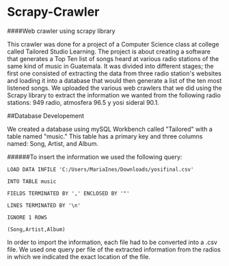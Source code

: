 # Scrapy-Crawler
####Web crawler using scrapy library

This crawler was done for a project of a Computer Science class at college called Tailored Studio Learning.
The project is about creating a software that generates a Top Ten list of songs heard at various radio stations of the same kind of music in Guatemala. It was divided into different stages; the first one consisted of extracting the data from three radio station's websites and loading it into a database that would then generate a list of the ten most listened songs.
We uploaded the various web crawlers that we did using the Scrapy library to extract the information we wanted from the following radio stations: 949 radio, atmosfera 96.5 y yosi sideral 90.1.


##Database Developement

We created a database using mySQL Workbench called "Tailored" with a table named "music." This table has a primary key and three columns named: Song, Artist, and Album.

######To insert the information we used the following query:
```
LOAD DATA INFILE 'C:/Users/MariaInes/Downloads/yosifinal.csv'

INTO TABLE music

FIELDS TERMINATED BY ',' ENCLOSED BY '"'

LINES TERMINATED BY '\n'

IGNORE 1 ROWS

(Song,Artist,Album)
```
In order to import the information, each file had to be converted into a .csv file. We used one query per file of the extracted information from the radios in which we indicated the exact location of the file.
 
